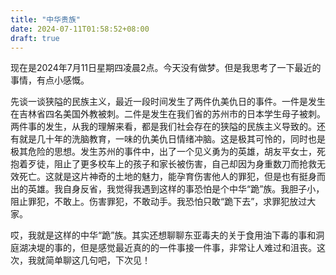 ```yaml
---
title: "中华贵族"
date: 2024-07-11T01:58:52+08:00
draft: true
---
```




  现在是2024年7月11日星期四凌晨2点。今天没有做梦。但是我思考了一下最近的事情，有点小感慨。
  
  
  先谈一谈狭隘的民族主义，最近一段时间发生了两件仇美仇日的事件。一件是发生在吉林省四名美国外教被刺。二件是发生在我们省的苏州市的日本学生母子被刺。两件事的发生，从我的理解来看，都是我们社会存在的狭隘的民族主义导致的。还有就是几十年的洗脑教育，一味的仇美仇日情绪冲脑。这是极其可怜的，同时也是极其危险的思想。发生苏州的事件中，出了一个见义勇为的英雄，胡友平女士，死抱着歹徒，阻止了更多校车上的孩子和家长被伤害，自己却因为身重数刀而抢救无效死亡。这就是这片神奇的土地的魅力，能孕育伤害他人的罪犯，但是也有挺身而出的英雄。我自身反省，我觉得我遇到这样的事恐怕是个中华“跪”族。我胆子小，阻止罪犯，不敢上。伤害罪犯，不敢动手。我恐怕只敢“跪下去”，求罪犯放过大家。
  
  
  哎，我就是这样的中华“跪”族。其实还想聊聊东亚毒夫的关于食用油下毒的事和洞庭湖决堤的事的，但是感觉最近真的的一件事接一件事，非常让人难过和沮丧。这次，我就简单聊这几句吧，下次见！